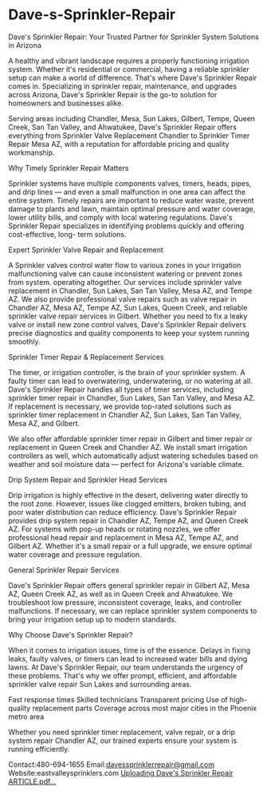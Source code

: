 # Dave-s-Sprinkler-Repair
Dave's Sprinkler Repair: Your Trusted Partner for Sprinkler System Solutions in Arizona 

A healthy and vibrant landscape requires a properly functioning irrigation system. Whether it's residential or commercial, having a reliable sprinkler setup can make a world of difference. That's where Dave's Sprinkler Repair comes in. Specializing in sprinkler repair, maintenance, and upgrades across Arizona, Dave's Sprinkler Repair is the go-to solution for homeowners and businesses alike. 

Serving areas including Chandler, Mesa, Sun Lakes, Gilbert, Tempe, Queen Creek, San Tan Valley, and Ahwatukee, Dave's Sprinkler Repair offers everything from Sprinkler Valve Replacement Chandler to Sprinkler Timer Repair Mesa AZ, with a reputation for affordable pricing and quality workmanship. 

Why Timely Sprinkler Repair Matters 

Sprinkler systems have multiple components valves, timers, heads, pipes, and drip lines — and even a small malfunction in one area can affect the entire system. Timely repairs are important to reduce water waste, prevent damage to plants and lawn, maintain optimal pressure and water coverage, lower utility bills, and comply with local watering regulations. Dave's Sprinkler Repair specializes in identifying problems quickly and offering cost-effective, long- term solutions. 

Expert Sprinkler Valve Repair and Replacement 

A Sprinkler valves control water flow to various zones in your irrigation malfunctioning valve can cause inconsistent watering or prevent zones from system. operating altogether. Our services include sprinkler valve replacement in Chandler, Sun Lakes, San Tan Valley, Mesa AZ, and Tempe AZ. We also provide professional valve repairs such as valve repair in Chandler AZ, Mesa AZ, Tempe AZ, Sun Lakes, Queen Creek, and reliable sprinkler valve repair services in Gilbert. Whether you need to fix a leaky valve or install new zone control valves, Dave's Sprinkler Repair delivers precise diagnostics and quality components to keep your system running smoothly. 

Sprinkler Timer Repair & Replacement Services 

The timer, or irrigation controller, is the brain of your sprinkler system. A faulty timer can lead to overwatering, underwatering, or no watering at all. Dave's Sprinkler Repair handles all types of timer services, including sprinkler timer repair in Chandler, Sun Lakes, San Tan Valley, and Mesa AZ. If replacement is necessary, we provide top-rated solutions such as sprinkler timer replacement in Chandler AZ, Sun Lakes, San Tan Valley, Mesa AZ, and Gilbert. 

We also offer affordable sprinkler timer repair in Gilbert and timer repair or replacement in Queen Creek and Chandler AZ. We install smart irrigation controllers as well, which automatically adjust watering schedules based on weather and soil moisture data — perfect for Arizona's variable climate. 

Drip System Repair and Sprinkler Head Services 

Drip irrigation is highly effective in the desert, delivering water directly to the root zone. However, issues like clogged emitters, broken tubing, and poor water distribution can reduce efficiency. Dave's Sprinkler Repair provides drip system repair in Chandler AZ, Tempe AZ, and Queen Creek AZ. For systems with pop-up heads or rotating nozzles, we offer professional head repair and replacement in Mesa AZ, Tempe AZ, and Gilbert AZ. Whether it's a small repair or a full upgrade, we ensure optimal water coverage and pressure regulation. 

General Sprinkler Repair Services 

Dave's Sprinkler Repair offers general sprinkler repair in Gilbert AZ, Mesa AZ, Queen Creek AZ, as well as in Queen Creek and Ahwatukee. We troubleshoot low pressure, inconsistent coverage, leaks, and controller malfunctions. If necessary, we can replace sprinkler system components to bring your irrigation setup up to modern standards. 

Why Choose Dave's Sprinkler Repair? 

When it comes to irrigation issues, time is of the essence. Delays in fixing leaks, faulty valves, or timers can lead to increased water bills and dying lawns. At Dave's Sprinkler Repair, our team understands the urgency of these problems. That's why we offer prompt, efficient, and affordable sprinkler valve repair Sun Lakes and surrounding areas. 

Fast response times Skilled technicians Transparent pricing Use of high-quality replacement parts Coverage across most major cities in the Phoenix metro area 

Whether you need sprinkler timer replacement, valve repair, or a drip system repair Chandler AZ, our trained experts ensure your system is running efficiently. 

Contact:480-694-1655 
Email:davessprinklerrepair@gmail.com 
Website:eastvalleysprinklers.com 
[Uploading Dave's Sprinkler Repair  ARTICLE.pdf…]()
